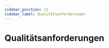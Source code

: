 ```yaml
---
sidebar_position: 11
sidebar_label: Qualitätsanforderungen
---
```


# Qualitätsanforderungen

